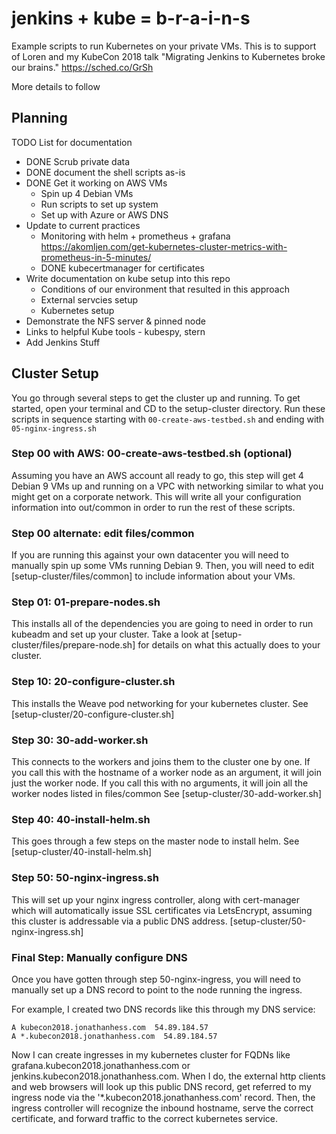 # jenkins + kube = b-r-a-i-n-s
Example scripts to run Kubernetes on your private VMs. This is to support of Loren and my KubeCon 2018 talk "Migrating Jenkins to Kubernetes broke our brains." https://sched.co/GrSh

More details to follow

## Planning

TODO List for documentation

* DONE Scrub private data
* DONE document the shell scripts as-is
* DONE Get it working on AWS VMs
  * Spin up 4 Debian VMs
  * Run scripts to set up system
  * Set up with Azure or AWS DNS
* Update to current practices
  * Monitoring with helm + prometheus + grafana https://akomljen.com/get-kubernetes-cluster-metrics-with-prometheus-in-5-minutes/
  * DONE kubecertmanager for certificates
* Write documentation on kube setup into this repo
  * Conditions of our environment that resulted in this approach
  * External servcies setup
  * Kubernetes setup
* Demonstrate the NFS server & pinned node
* Links to helpful Kube tools - kubespy, stern
* Add Jenkins Stuff

## Cluster Setup

You go through several steps to get the cluster up and running. To get started,
open your terminal and CD to the setup-cluster directory. Run these scripts
in sequence starting with `00-create-aws-testbed.sh` and ending with `05-nginx-ingress.sh`

### Step 00 with AWS: 00-create-aws-testbed.sh (optional)

Assuming you have an AWS account all ready to go, this step will get 4 Debian 9 VMs up and running
on a VPC with networking similar to what you might get on a corporate network. This will write all
your configuration information into out/common in order to run the rest of these scripts.

### Step 00 alternate: edit files/common

If you are running this against your own datacenter you will need to manually spin up
some VMs running Debian 9. Then, you will need to edit [setup-cluster/files/common] to
include information about your VMs.

### Step 01: 01-prepare-nodes.sh

This installs all of the dependencies you are going to need in order to run kubeadm and
set up your cluster. Take a look at [setup-cluster/files/prepare-node.sh] for details
on what this actually does to your cluster.

### Step 10: 20-configure-cluster.sh

This installs the Weave pod networking for your kubernetes cluster.
See [setup-cluster/20-configure-cluster.sh]

### Step 30: 30-add-worker.sh

This connects to the workers and joins them to the cluster one by one. If you call
this with the hostname of a worker node as an argument, it will join just the worker node. If you 
call this with no arguments, it will join all the worker nodes listed in files/common
See [setup-cluster/30-add-worker.sh]

### Step 40: 40-install-helm.sh

This goes through a few steps on the master node to install helm. See [setup-cluster/40-install-helm.sh]

### Step 50: 50-nginx-ingress.sh

This will set up your nginx ingress controller, along with cert-manager which will
automatically issue SSL certificates via LetsEncrypt, assuming this cluster is
addressable via a public DNS address. [setup-cluster/50-nginx-ingress.sh]

### Final Step: Manually configure DNS

Once you have gotten through step 50-nginx-ingress, you will need to manually set up
a DNS record to point to the node running the ingress.

For example, I created two DNS records like this through my DNS service:

    A kubecon2018.jonathanhess.com  54.89.184.57
    A *.kubecon2018.jonathanhess.com  54.89.184.57

Now I can create ingresses in my kubernetes cluster for FQDNs like
grafana.kubecon2018.jonathanhess.com or jenkins.kubecon2018.jonathanhess.com.
When I do, the external http clients and web browsers will look up this public DNS
record, get referred to my ingress node via the '*.kubecon2018.jonathanhess.com' record.
Then, the ingress controller will recognize the inbound hostname, serve
the correct certificate, and forward traffic to the correct kubernetes service.


